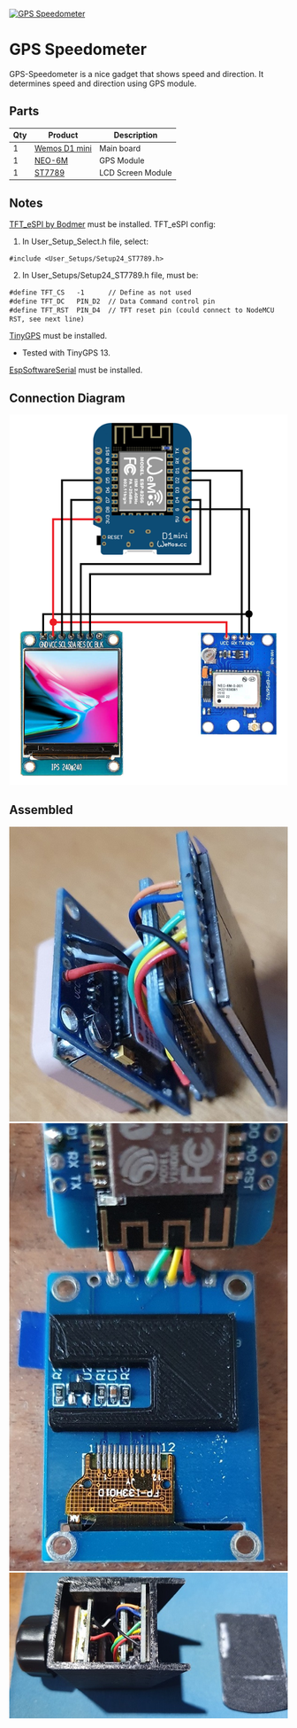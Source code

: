 [![GPS Speedometer](http://img.youtube.com/vi/BD_0WykSXBo/0.jpg)](http://www.youtube.com/watch?v=BD_0WykSXBo "GPS Speedometer")

# GPS Speedometer
GPS-Speedometer is a nice gadget that shows speed and direction.
It determines speed and direction using GPS module.

## Parts
| Qty | Product | Description       |
| --- | ---- |-------------------|
|1 | [Wemos D1 mini](https://www.aliexpress.com/item/1005004005586872.html?spm=a2g0o.productlist.0.0.4ae71669SXML6q&algo_pvid=0821fd5a-4f47-46a8-bcb5-d30c0906a16d&aem_p4p_detail=2023010207345816669983124667600018896206&algo_exp_id=0821fd5a-4f47-46a8-bcb5-d30c0906a16d-0&pdp_ext_f=%7B%22sku_id%22%3A%2212000027716323745%22%7D&pdp_npi=2%40dis%21ILS%217.34%215.86%21%21%21%21%21%40211b88ee16726736989256168e4f3c%2112000027716323745%21sea&curPageLogUid=36Rr90QFroNm&ad_pvid=2023010207345816669983124667600018896206_1&ad_pvid=2023010207345816669983124667600018896206_1) | Main board        |
|1 | [NEO-6M](https://www.aliexpress.com/item/1005004841512460.html?spm=a2g0o.productlist.0.0.2594445aswmzig&algo_pvid=b33cb520-3a9d-4bf8-912c-267642bdb7c4&aem_p4p_detail=20230102073557551633464332720022106990&algo_exp_id=b33cb520-3a9d-4bf8-912c-267642bdb7c4-0&pdp_ext_f=%7B%22sku_id%22%3A%2212000030702350513%22%7D&pdp_npi=2%40dis%21ILS%218.02%218.02%21%21%215.5%21%21%4021038eda16726737570055516e97c5%2112000030702350513%21sea&curPageLogUid=SZugziWyTBNm&ad_pvid=20230102073557551633464332720022106990_1&ad_pvid=20230102073557551633464332720022106990_1) | GPS Module        |
|1 | [ST7789](https://www.aliexpress.com/item/1005003760323160.html?spm=a2g0o.productlist.0.0.490cb5f5pWcWkc&algo_pvid=1b3a7a0a-383e-4d03-acd4-43efb3131e72&algo_exp_id=1b3a7a0a-383e-4d03-acd4-43efb3131e72-7&pdp_ext_f=%7B%22sku_id%22%3A%2212000027073447132%22%7D&pdp_npi=2%40dis%21ILS%2116.83%2112.62%21%21%215.25%21%21%4021038edc16726738167615018e86a3%2112000027073447132%21sea&curPageLogUid=6wQvREhoFQRY) | LCD Screen Module |

## Notes
[TFT_eSPI by Bodmer](https://github.com/Bodmer/TFT_eSPI) must be installed.
TFT_eSPI config:
1. In User_Setup_Select.h file, select:
```
#include <User_Setups/Setup24_ST7789.h>
```
2. In User_Setups/Setup24_ST7789.h file, must be:
```
#define TFT_CS   -1      // Define as not used
#define TFT_DC   PIN_D2  // Data Command control pin
#define TFT_RST  PIN_D4  // TFT reset pin (could connect to NodeMCU RST, see next line)
```  

[TinyGPS](https://github.com/mikalhart/TinyGPS) must be installed.
* Tested with TinyGPS 13.

[EspSoftwareSerial](https://github.com/plerup/espsoftwareserial) must be installed.

## Connection Diagram
![Connection Diagram](Images/Connection%20Diagram.png)

## Assembled
![Connection Diagram](Images/Assembled_01.jpg)
![Connection Diagram](Images/Assembled_02.jpg)
![Connection Diagram](Images/Assembled_03.jpg)